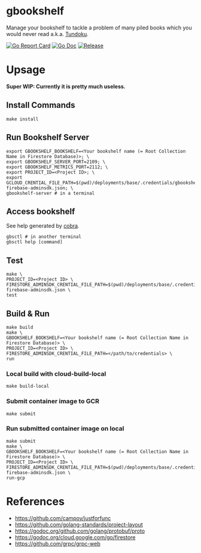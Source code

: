 # gbookshelf
Manage your bookshelf to tackle a problem of many piled books which you would never read a.k.a. [Tundoku](https://en.wikipedia.org/wiki/Tsundoku).

[![Go Report Card](https://goreportcard.com/badge/github.com/doi-t/gbookshelf?style=flat-square)](https://goreportcard.com/report/github.com/doi-t/gbookshelf)
[![Go Doc](https://img.shields.io/badge/godoc-reference-blue.svg?style=flat-square)](http://godoc.org/github.com/doi-t/gbookshelf)
[![Release](https://img.shields.io/github/release/doi-t/gbookshelf.svg?style=flat-square)](https://github.com/doi-t/gbookshelf/releases/latest)

# Upsage
**Super WIP: Currently it is pretty much useless.**

## Install Commands
```shell
make install
```

## Run Bookshelf Server
```shell
export GBOOKSHELF_BOOKSHELF=<Your bookshelf name (= Root Collection Name in Firestore Database)>; \
export GBOOKSHELF_SERVER_PORT=2109; \
export GBOOKSHELF_METRICS_PORT=2112; \
export PROJECT_ID=<Project ID>; \
export GCLOUD_CRENTIAL_FILE_PATH=$(pwd)/deployments/base/.credentials/gbookshelf-firebase-adminsdk.json; \
gbookshelf-server # in a terminal
```

## Access bookshelf
See help generated by [cobra](https://github.com/spf13/cobra).
```shell
gbsctl # in another terminal
gbsctl help [command]
```

## Test
```shell
make \
PROJECT_ID=<Project ID> \
FIRESTORE_ADMINSDK_CRENTIAL_FILE_PATH=$(pwd)/deployments/base/.credentials/gbookshelf-firebase-adminsdk.json \
test
```

## Build & Run
```shell
make build
make \
GBOOKSHELF_BOOKSHELF=<Your bookshelf name (= Root Collection Name in Firestore Database)> \
PROJECT_ID=<Project ID> \
FIRESTORE_ADMINSDK_CRENTIAL_FILE_PATH=</path/to/credentials> \
run
```

### Local build with cloud-build-local
```shell
make build-local
```

### Submit container image to GCR
```shell
make submit
```

### Run submitted container image on local
```shell
make submit
make \
GBOOKSHELF_BOOKSHELF=<Your bookshelf name (= Root Collection Name in Firestore Database)> \
PROJECT_ID=<Project ID> \
FIRESTORE_ADMINSDK_CRENTIAL_FILE_PATH=$(pwd)/deployments/base/.credentials/gbookshelf-firebase-adminsdk.json \
run-gcp
```

# References
- https://github.com/campoy/justforfunc
- https://github.com/golang-standards/project-layout
- https://godoc.org/github.com/golang/protobuf/proto
- https://godoc.org/cloud.google.com/go/firestore
- https://github.com/grpc/grpc-web
